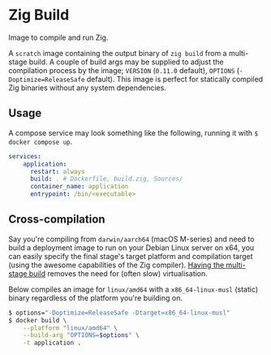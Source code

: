 
# Zig Build

Image to compile and run Zig.

A `scratch` image containing the output binary of `zig build` from a multi-stage build. A couple of
build args may be supplied to adjust the compilation process by the image; `VERSION` (`0.11.0`
default), `OPTIONS` (`-Doptimize=ReleaseSafe` default). This image is perfect for statically
compiled Zig binaries without any system dependencies.

## Usage

A compose service may look something like the following, running it with `$ docker compose up`.

```yml
services:
    application:
      restart: always
      build: . # Dockerfile, build.zig, Sources/
      container_name: application
      entrypoint: /bin/<executable>
```

## Cross-compilation

Say you're compiling from `darwin/aarch64` (macOS M-series) and need to build a deployment image to
run on your Debian Linux server on x64, you can easily specify the final stage's target platform and
compilation target (using the awesome capabilities of the Zig compiler).
[Having the multi-stage build](https://docs.docker.com/build/building/multi-platform/#cross-compilation)
removes the need for (often slow) virtualisation.

Below compiles an image for `linux/amd64` with a `x86_64-linux-musl` (static) binary regardless of
the platform you're building on.

```bash
$ options="-Doptimize=ReleaseSafe -Dtarget=x86_64-linux-musl"
$ docker build \
    --platform "linux/amd64" \
    --build-arg "OPTIONS=$options" \
    -t application .
```
